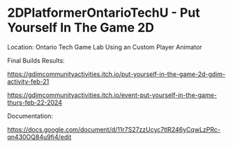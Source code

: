 # 2DPlatformerOntarioTechU - Put Yourself In The Game 2D

Location: Ontario Tech Game Lab
Using an Custom Player Animator
 
Final Builds Results:

https://gdimcommunityactivities.itch.io/put-yourself-in-the-game-2d-gdim-activity-feb-21

https://gdimcommunityactivities.itch.io/event-put-yourself-in-the-game-thurs-feb-22-2024 

Documentation: 

https://docs.google.com/document/d/11r7S27zzUcyc7tlR246yCqwLzPRc-qn430OQ84u9fj4/edit 
